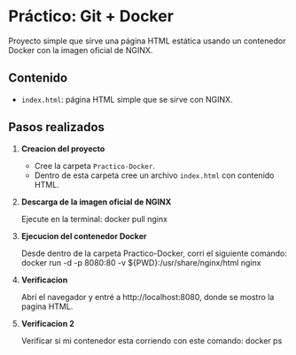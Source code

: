 
# Práctico: Git + Docker

Proyecto simple que sirve una página HTML estática usando un contenedor Docker con la imagen oficial de NGINX.

## Contenido

- `index.html`: página HTML simple que se sirve con NGINX.

## Pasos realizados


1. **Creacion del proyecto**

   - Cree la carpeta `Practico-Docker`.
   - Dentro de esta carpeta cree un archivo `index.html` con contenido HTML.

2. **Descarga de la imagen oficial de NGINX**

   Ejecute en la terminal:
   docker pull nginx

3. **Ejecucion del contenedor Docker**

    Desde dentro de la carpeta Practico-Docker, corri el siguiente comando:
    docker run -d -p 8080:80 -v ${PWD}:/usr/share/nginx/html nginx

3. **Verificacion**
 
    Abrí el navegador y entré a http://localhost:8080, donde se mostro la pagina HTML.

3. **Verificacion 2**
  
    Verificar si mi contenedor esta corriendo con este comando:
    docker ps